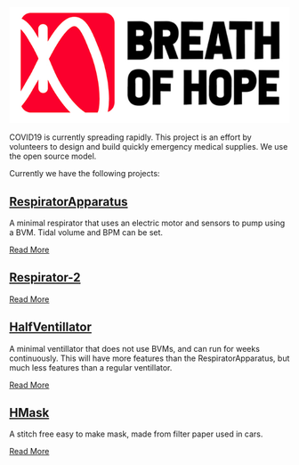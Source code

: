 ![Breath of Hope](img/logo/logo.jpg)

COVID19 is currently spreading rapidly. This project is an effort by volunteers to design and build quickly emergency medical supplies. We use the open source model.

Currently we have the following projects:

## [RespiratorApparatus](https://github.com/BreathOfHope/RespiratorApparatus)
  A minimal respirator that uses an electric motor and sensors to pump using a BVM. Tidal volume and BPM can be set.
  
  [Read More](https://github.com/BreathOfHope/RespiratorApparatus)
  
## [Respirator-2](https://github.com/BreathOfHope/Respirator-2)
  [Read More](https://github.com/BreathOfHope/Respirator-2)


## [HalfVentillator](https://github.com/BreathOfHope/HalfVentilator)
  A minimal ventillator that does not use BVMs, and can run for weeks continuously. This will have more features than the RespiratorApparatus, but much less features than a regular ventillator.
  
  [Read More](https://github.com/BreathOfHope/HalfVentilator)
  
## [HMask](https://github.com/BreathOfHope/HMask)
  A stitch free easy to make mask, made from filter paper used in cars.
  
  [Read More](https://github.com/BreathOfHope/HMask)

